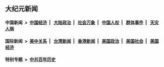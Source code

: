 ## 大纪元新闻

#### 中国新闻 &nbsp;>&nbsp; [中国经济](indexes/ncid283/README.md?05071645) &nbsp;| &nbsp; [大陆政治](indexes/ncid277/README.md?05071645) &nbsp;| &nbsp; [社会万象](indexes/ncid282/README.md?05071645) &nbsp;| &nbsp; [中国人权](indexes/ncid278/README.md?05071645) &nbsp;| &nbsp; [群体事件](indexes/ncid279/README.md?05071645) &nbsp;| &nbsp; [天灾人祸](indexes/ncid280/README.md?05071645)

#### 国际新闻 &nbsp;>&nbsp; [美中关系](indexes/nf1412576/README.md?05071645) &nbsp;| &nbsp; [台湾新闻](indexes/ncid1349361/README.md?05071645) &nbsp;| &nbsp; [香港新闻](indexes/ncid1349362/README.md?05071645) &nbsp;| &nbsp; [美国政治](indexes/ncid1078159/README.md?05071645) &nbsp;| &nbsp; [美国社会](indexes/ncid1078160/README.md?05071645) &nbsp;| &nbsp; [美国经济](indexes/ncid1078158/README.md?05071645)

#### 特别专题 &nbsp;>&nbsp; [中共百年历史](https://github.com/easy2view/epoch-special/blob/master/README.md?05071645)  
